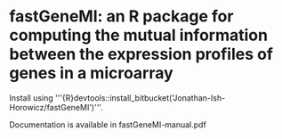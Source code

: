 # fastGeneMI: an R package for computing the mutual information between the expression profiles of genes in a microarray #

Install using '''{R}devtools::install_bitbucket('Jonathan-Ish-Horowicz/fastGeneMI')'''.

Documentation is available in fastGeneMI-manual.pdf